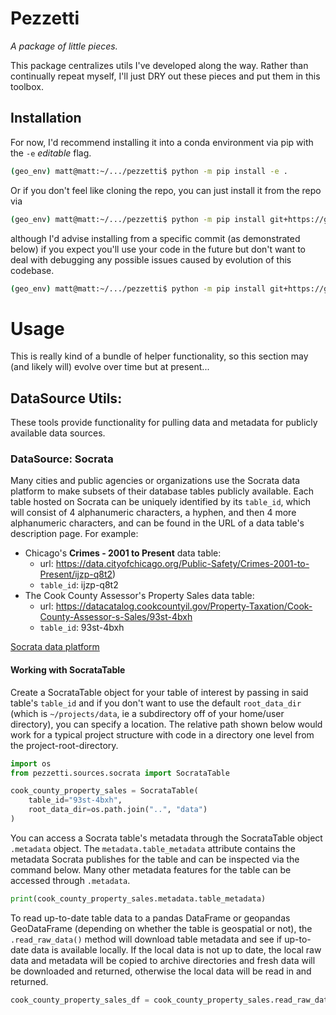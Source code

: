 # Pezzetti
*A package of little pieces.*

This package centralizes utils I've developed along the way. Rather than continually repeat myself, I'll just DRY out these pieces and put them in this toolbox.

## Installation

For now, I'd recommend installing it into a conda environment via pip with the `-e` *editable* flag.

```bash
(geo_env) matt@matt:~/.../pezzetti$ python -m pip install -e .
```

Or if you don't feel like cloning the repo, you can just install it from the repo via

```bash
(geo_env) matt@matt:~/.../pezzetti$ python -m pip install git+https://github.com/MattTriano/pezzetti.git
```

although I'd advise installing from a specific commit (as demonstrated below) if you expect you'll use your code in the future but don't want to deal with debugging any possible issues caused by evolution of this codebase.

```bash
(geo_env) matt@matt:~/.../pezzetti$ python -m pip install git+https://github.com/MattTriano/pezzetti.git@352e5ea8e7d5b8f0a3b4d9c7047c65fbb4b3fe49
```

# Usage

This is really kind of a bundle of helper functionality, so this section may (and likely will) evolve over time but at present...

## DataSource Utils:

These tools provide functionality for pulling data and metadata for publicly available data sources.

### DataSource: Socrata

Many cities and public agencies or organizations use the Socrata data platform to make subsets of their database tables publicly available. Each table hosted on Socrata can be uniquely identified by its `table_id`, which will consist of 4 alphanumeric characters, a hyphen, and then 4 more alphanumeric characters, and can be found in the URL of a data table's description page. For example:
* Chicago's **Crimes - 2001 to Present** data table:
    * url: https://data.cityofchicago.org/Public-Safety/Crimes-2001-to-Present/ijzp-q8t2)
    * `table_id`: ijzp-q8t2
* The Cook County Assessor's Property Sales data table:
    * url: https://datacatalog.cookcountyil.gov/Property-Taxation/Cook-County-Assessor-s-Sales/93st-4bxh
    * `table_id`: 93st-4bxh

[Socrata data platform](https://dev.socrata.com/data/)

#### Working with SocrataTable

Create a SocrataTable object for your table of interest by passing in said table's `table_id` and if you don't want to use the default `root_data_dir` (which is `~/projects/data`, ie a subdirectory off of your home/user directory), you can specify a location. The relative path shown below would work for a typical project structure with code in a directory one level from the project-root-directory.

```python
import os
from pezzetti.sources.socrata import SocrataTable

cook_county_property_sales = SocrataTable(
    table_id="93st-4bxh",
    root_data_dir=os.path.join("..", "data")
)
```

You can access a Socrata table's metadata through the SocrataTable object `.metadata` object. The `metadata.table_metadata` attribute contains the metadata Socrata publishes for the table and can be inspected via the command below. Many other metadata features for the table can be accessed through `.metadata`.

```python
print(cook_county_property_sales.metadata.table_metadata)
```

To read up-to-date table data to a pandas DataFrame or geopandas GeoDataFrame (depending on whether the table is geospatial or not), the `.read_raw_data()` method will download table metadata and see if up-to-date data is available locally. If the local data is not up to date, the local raw data and metadata will be copied to archive directories and fresh data will be downloaded and returned, otherwise the local data will be read in and returned.

```python
cook_county_property_sales_df = cook_county_property_sales.read_raw_data()
```